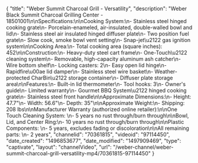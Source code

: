 {
    "title": "Weber Summit Charcoal Grill - Versatility",
    "description": "Weber Black Summit Charcoal Grilling Center - 18501001\n\nSpecifications:\n\nCooking System:\n- Stainless steel hinged cooking grate\n- Porcelain-enameled, air-insulated, double-walled bowl and lid\n- Stainless steel air insulated hinged diffuser plate\n- Two position fuel grate\n- Slow cook, smoke bowl vent setting\n- Snap-jet\u2122 gas ignition system\n\nCooking Area:\n- Total cooking area (square inches): 452\n\nConstruction:\n- Heavy-duty steel cart frame\n- One-Touch\u2122 cleaning system\n- Removable, high-capacity aluminum ash catcher\n- Wire bottom shelf\n- Locking casters: 2\n- Easy open lid hinge\n- Rapidfire\u00ae lid damper\n- Stainless steel wire basket\n- Weather-protected CharBin\u2122 storage container\n- Diffuser plate storage area\n\nFeatures:\n- Built-in lid thermometer\n- Tool hooks: 3\n- Owner's guide\n- Limited warranty\n- Gourmet BBQ System\u2122 hinged cooking grate\n- Stainless steel front handle\n\nApproximate Dimensions:\n- Height: 47.7\"\n- Width: 56.6\"\n- Depth: 35\"\n\nApproximate Weight:\n- Shipping: 208 lbs\n\nManufacturer Warranty (authorized online retailer):\n\nOne Touch Cleaning System: \n- 5 years no rust through\/burn through\n\nBowl, Lid, and Center Ring:\n- 10 years no rust through\/burn through\n\nPlastic Components: \n- 5 years, excludes fading or discoloration\n\nAll remaining parts: \n- 2 years",
    "channelid": "70361815",
    "videoid": "97114450",
    "date_created": "1496853677",
    "date_modified": "1497909469",
    "type": "captivate",
    "layout": "channelVideo",
    "url": "\/weber-channel\/weber-summit-charcoal-grill-versatility-mp4\/70361815-97114450"
}